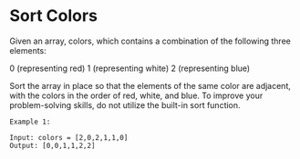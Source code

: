 # Sort Colors

Given an array, colors, which contains a combination of the following three elements:

0 (representing red)
1 (representing white)
2 (representing blue)

Sort the array in place so that the elements of the same color are adjacent, with the colors in the order of red, white, 
and blue. To improve your problem-solving skills, do not utilize the built-in sort function.

```plain
Example 1:

Input: colors = [2,0,2,1,1,0]
Output: [0,0,1,1,2,2]
```

